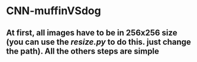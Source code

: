 # CNN-muffinVSdog

## At first, all images have to be in 256x256 size (you can use the <i>resize.py</i> to do this. just change the path). All the others steps are simple
